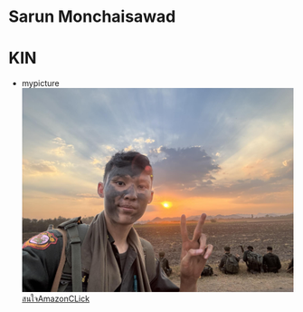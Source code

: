 # Sarun Monchaisawad
# KIN

- mypicture
![mypicture](KIN.jpg)
[สนใจAmazonCLick](https://www.amazon.com/?&tag=thailandeng07-20&ref=pd_sl_75l10tjq3h_e&adgrpid=163338187354&hvpone=&hvptwo=&hvadid=694882994048&hvpos=&hvnetw=g&hvrand=9712731567706492411&hvqmt=e&hvdev=c&hvdvcmdl=&hvlocint=&hvlocphy=9198749&hvtargid=kwd-10573980&hydadcr=13647_13598086&mcid=&language=en_US)